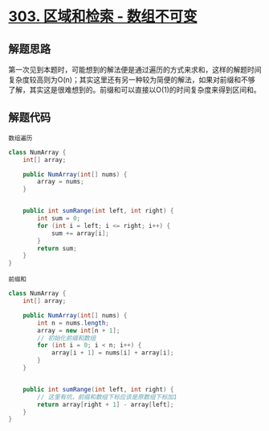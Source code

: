 # [303. 区域和检索 - 数组不可变](https://leetcode-cn.com/problems/range-sum-query-immutable/)

## 解题思路

第一次见到本题时，可能想到的解法便是通过遍历的方式来求和，这样的解题时间复杂度较高则为O(n)；其实这里还有另一种较为简便的解法，如果对前缀和不够了解，其实这是很难想到的。前缀和可以直接以O(1)的时间复杂度来得到区间和。

## 解题代码

`数组遍历`

```java
class NumArray {
    int[] array;

    public NumArray(int[] nums) {
        array = nums;
    }


    public int sumRange(int left, int right) {
        int sum = 0;
        for (int i = left; i <= right; i++) {
            sum += array[i];
        }
        return sum;
    }
}
```

`前缀和`

```java
class NumArray {
    int[] array;

    public NumArray(int[] nums) {
        int n = nums.length;
        array = new int[n + 1];
        // 初始化前缀和数组
        for (int i = 0; i < n; i++) {
            array[i + 1] = nums[i] + array[i];
        }
    }


    public int sumRange(int left, int right) {
        // 这里有坑，前缀和数组下标应该是原数组下标加1
        return array[right + 1] - array[left];
    }
}
```

